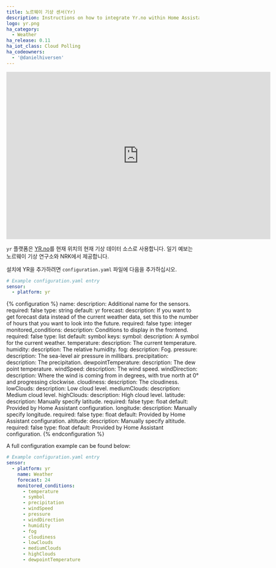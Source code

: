 ```yaml
---
title: 노르웨이 기상 센서(Yr)
description: Instructions on how to integrate Yr.no within Home Assistant.
logo: yr.png
ha_category:
  - Weather
ha_release: 0.11
ha_iot_class: Cloud Polling
ha_codeowners:
  - '@danielhiversen'
---
```


<div class='videoWrapper'>
<iframe width="690" height="437" src="https://www.youtube.com/embed/hPravhfg9ao" frameborder="0" allow="accelerometer; autoplay; encrypted-media; gyroscope; picture-in-picture" allowfullscreen></iframe>
</div>

`yr` 플랫폼은 [YR.no](https://www.yr.no/)를 현재 위치의 현재 기상 데이터 소스로 사용합니다. 일기 예보는 노르웨이 기상 연구소와 NRK에서 제공합니다.

설치에 YR을 추가하려면 `configuration.yaml` 파일에 다음을 추가하십시오.

```yaml
# Example configuration.yaml entry
sensor:
  - platform: yr
```

{% configuration %}
name:
  description: Additional name for the sensors.
  required: false
  type: string
  default: yr
forecast:
  description: If you want to get forecast data instead of the current weather data, set this to the number of hours that you want to look into the future.
  required: false
  type: integer
monitored_conditions:
  description: Conditions to display in the frontend.
  required: false
  type: list
  default: symbol
  keys:
    symbol:
      description: A symbol for the current weather.
    temperature:
      description: The current temperature.
    humidity:
      description: The relative humidity.
    fog:
      description: Fog.
    pressure:
      description: The sea-level air pressure in millibars.
    precipitation:
      description: The precipitation.
    dewpointTemperature:
      description: The dew point temperature.
    windSpeed:
      description: The wind speed.
    windDirection:
      description: Where the wind is coming from in degrees, with true north at 0° and progressing clockwise.
    cloudiness:
      description: The cloudiness.
    lowClouds:
      description: Low cloud level.
    mediumClouds:
      description: Medium cloud level.
    highClouds:
      description: High cloud level.
latitude:
  description: Manually specify latitude.
  required: false
  type: float
  default: Provided by Home Assistant configuration.
longitude:
  description: Manually specify longitude.
  required: false
  type: float
  default: Provided by Home Assistant configuration.
altitude:
  description: Manually specify altitude.
  required: false
  type: float
  default: Provided by Home Assistant configuration.
{% endconfiguration %}

A full configuration example can be found below:

```yaml
# Example configuration.yaml entry
sensor:
  - platform: yr
    name: Weather
    forecast: 24
    monitored_conditions:
      - temperature
      - symbol
      - precipitation
      - windSpeed
      - pressure
      - windDirection
      - humidity
      - fog
      - cloudiness
      - lowClouds
      - mediumClouds
      - highClouds
      - dewpointTemperature
```
